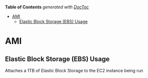 <!-- START doctoc generated TOC please keep comment here to allow auto update -->
<!-- DON'T EDIT THIS SECTION, INSTEAD RE-RUN doctoc TO UPDATE -->
**Table of Contents**  *generated with [DocToc](https://github.com/thlorenz/doctoc)*

- [AMI](#ami)
  - [Elastic Block Storage (EBS) Usage](#elastic-block-storage-ebs-usage)

<!-- END doctoc generated TOC please keep comment here to allow auto update -->

# AMI

## Elastic Block Storage (EBS) Usage

Attaches a 1TB of Elastic Block Storage to the EC2 instance being run
